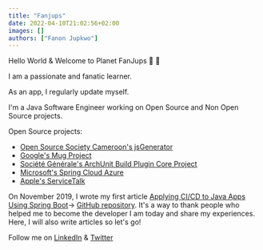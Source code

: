 ```yaml
---
title: "Fanjups"
date: 2022-04-10T21:02:56+02:00
images: []
authors: ["Fanon Jupkwo"]
---
```


Hello World & Welcome to Planet FanJups 🚀 👋

I am a passionate and fanatic learner.

As an app, I regularly update myself.

I'm a Java Software Engineer working on Open Source and Non Open Source projects.

Open Source projects:

- [Open Source Society Cameroon's jsGenerator](https://github.com/osscameroon/js-generator/commits?author=FanJups)
- [Google's Mug Project ](https://github.com/google/mug/commits?author=FanJups)
- [Société Générale's ArchUnit Build Plugin Core Project](https://github.com/societe-generale/arch-unit-build-plugin-core/commits?author=FanJups)
- [Microsoft's Spring Cloud Azure](https://github.com/microsoft/spring-cloud-azure/commits?author=FanJups)
- [Apple's ServiceTalk](https://github.com/apple/servicetalk/commits?author=FanJups)


On November 2019, I wrote my first article [Applying CI/CD to Java Apps Using Spring Boot](https://dzone.com/articles/applying-cicd-to-java-apps-using-spring-boot)-> [GitHub repository](https://github.com/FanJups/cicd-applied-to-spring-boot-java-app). It's a way to thank people who helped me to become the developer I am today and share my experiences. Here, I will also write articles so let's go!

Follow me on [LinkedIn](https://www.linkedin.com/in/fanon-jupkwo/) & [Twitter](https://twitter.com/fanjups)
